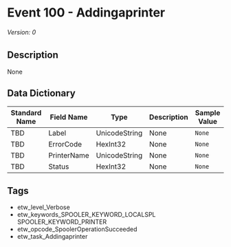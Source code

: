 # Event 100 - Addingaprinter
###### Version: 0

## Description
None

## Data Dictionary
|Standard Name|Field Name|Type|Description|Sample Value|
|---|---|---|---|---|
|TBD|Label|UnicodeString|None|`None`|
|TBD|ErrorCode|HexInt32|None|`None`|
|TBD|PrinterName|UnicodeString|None|`None`|
|TBD|Status|HexInt32|None|`None`|

## Tags
* etw_level_Verbose
* etw_keywords_SPOOLER_KEYWORD_LOCALSPL SPOOLER_KEYWORD_PRINTER
* etw_opcode_SpoolerOperationSucceeded
* etw_task_Addingaprinter